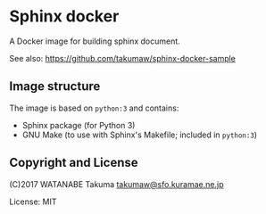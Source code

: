 # Sphinx docker

A Docker image for building sphinx document.

See also: <https://github.com/takumaw/sphinx-docker-sample>

## Image structure

The image is based on `python:3` and contains:

- Sphinx package (for Python 3)
- GNU Make (to use with Sphinx's Makefile; included in `python:3`)

## Copyright and License

(C)2017 WATANABE Takuma takumaw@sfo.kuramae.ne.jp

License: MIT
